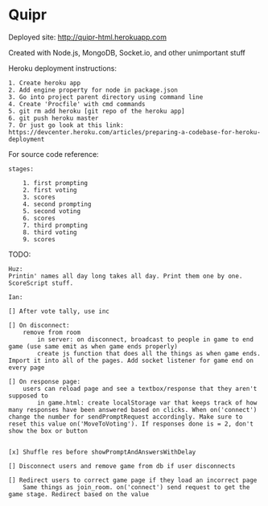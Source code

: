 # Quipr

Deployed site: http://quipr-html.herokuapp.com

Created with Node.js, MongoDB, Socket.io, and other unimportant stuff
	
Heroku deployment instructions:
	
	1. Create heroku app
	2. Add engine property for node in package.json
	3. Go into project parent directory using command line
	4. Create 'Procfile' with cmd commands
	5. git rm add heroku [git repo of the heroku app]
	6. git push heroku master
	7. Or just go look at this link: https://devcenter.heroku.com/articles/preparing-a-codebase-for-heroku-deployment
	
For source code reference:
	
	stages:
		
		1. first prompting
		2. first voting
		3. scores
		4. second prompting
		5. second voting
		6. scores
		7. third prompting
		8. third voting
		9. scores
		
TODO:
	
	Huz:
	Printin' names all day long takes all day. Print them one by one. ScoreScript stuff.
	
	Ian:
	
	[] After vote tally, use inc
	
	[] On disconnect:
		remove from room
			in server: on disconnect, broadcast to people in game to end game (use same emit as when game ends properly)
			create js function that does all the things as when game ends. Import it into all of the pages. Add socket listener for game end on every page
		
	[] On response page:
		users can reload page and see a textbox/response that they aren't supposed to
			in game.html: create localStorage var that keeps track of how many responses have been answered based on clicks. When on('connect') change the number for sendPromptRequest accordingly. Make sure to reset this value on('MoveToVoting'). If responses done is = 2, don't show the box or button
			
		
	[x] Shuffle res before showPromptAndAnswersWithDelay
	
	[] Disconnect users and remove game from db if user disconnects
	
	[] Redirect users to correct game page if they load an incorrect page
		Same things as join_room. on('connect') send request to get the game stage. Redirect based on the value
	
	
